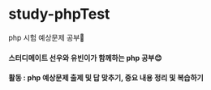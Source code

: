 # study-phpTest
php 시험 예상문제 공부💙 <br>
<h4> 스터디메이트 선우와 유빈이가 함께하는 php 공부😊 </h4>
<h4> 활동 : php 예상문제 출제 및 답 맞추기, 중요 내용 정리 및 복습하기 </h4>
